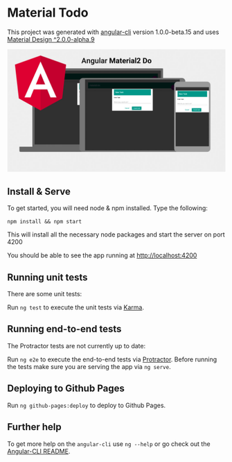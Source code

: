 # Material Todo

This project was generated with [angular-cli](https://github.com/angular/angular-cli) version 1.0.0-beta.15 and uses [Material Design ^2.0.0-alpha.9](https://github.com/angular/material2)

![Angular Material Todo](images/angularMaterial2do.jpg)

## Install & Serve
To get started, you will need node & npm installed. Type the following:

    npm install && npm start
                                
This will install all the necessary node packages and start the server on port 4200

You should be able to see the app running at [http://localhost:4200]()

## Running unit tests

There are some unit tests:

Run `ng test` to execute the unit tests via [Karma](https://karma-runner.github.io).

## Running end-to-end tests

The Protractor tests are not currently up to date:

Run `ng e2e` to execute the end-to-end tests via [Protractor](http://www.protractortest.org/). 
Before running the tests make sure you are serving the app via `ng serve`.

## Deploying to Github Pages

Run `ng github-pages:deploy` to deploy to Github Pages.

## Further help

To get more help on the `angular-cli` use `ng --help` or go check out the [Angular-CLI README](https://github.com/angular/angular-cli/blob/master/README.md).
